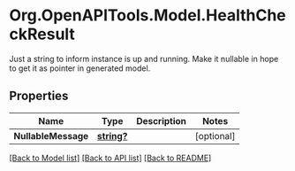 # Org.OpenAPITools.Model.HealthCheckResult
Just a string to inform instance is up and running. Make it nullable in hope to get it as pointer in generated model.

## Properties

Name | Type | Description | Notes
------------ | ------------- | ------------- | -------------
**NullableMessage** | [**string?**](string?.md) |  | [optional] 

[[Back to Model list]](../../README.md#documentation-for-models) [[Back to API list]](../../README.md#documentation-for-api-endpoints) [[Back to README]](../../README.md)

